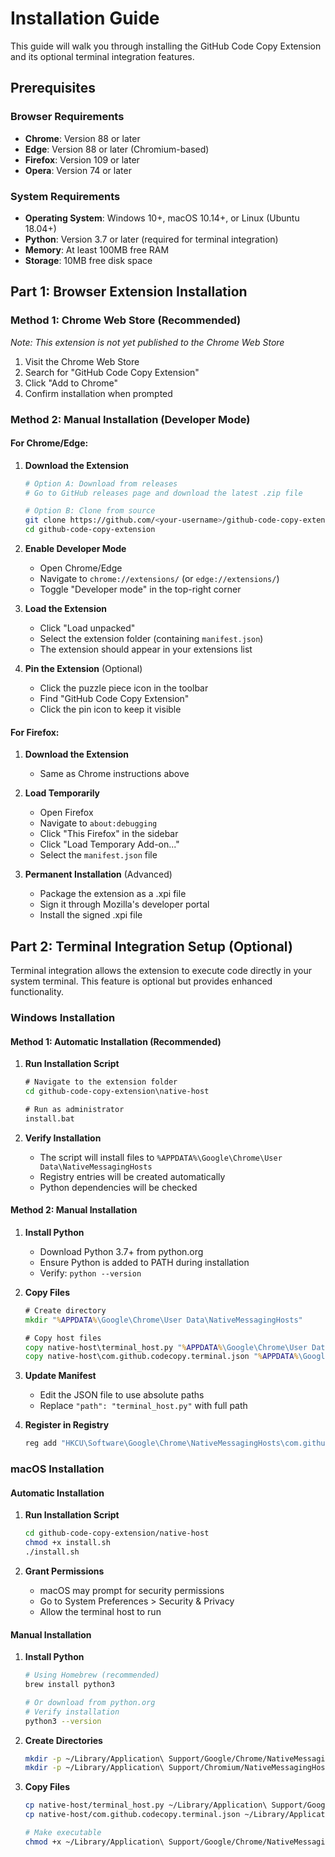 # Installation Guide

This guide will walk you through installing the GitHub Code Copy Extension and its optional terminal integration features.

## Prerequisites

### Browser Requirements
- **Chrome**: Version 88 or later
- **Edge**: Version 88 or later (Chromium-based)
- **Firefox**: Version 109 or later
- **Opera**: Version 74 or later

### System Requirements
- **Operating System**: Windows 10+, macOS 10.14+, or Linux (Ubuntu 18.04+)
- **Python**: Version 3.7 or later (required for terminal integration)
- **Memory**: At least 100MB free RAM
- **Storage**: 10MB free disk space

## Part 1: Browser Extension Installation

### Method 1: Chrome Web Store (Recommended)
*Note: This extension is not yet published to the Chrome Web Store*

1. Visit the Chrome Web Store
2. Search for "GitHub Code Copy Extension"
3. Click "Add to Chrome"
4. Confirm installation when prompted

### Method 2: Manual Installation (Developer Mode)

#### For Chrome/Edge:

1. **Download the Extension**
   ```bash
   # Option A: Download from releases
   # Go to GitHub releases page and download the latest .zip file
   
   # Option B: Clone from source
   git clone https://github.com/<your-username>/github-code-copy-extension.git
   cd github-code-copy-extension
   ```

2. **Enable Developer Mode**
   - Open Chrome/Edge
   - Navigate to `chrome://extensions/` (or `edge://extensions/`)
   - Toggle "Developer mode" in the top-right corner

3. **Load the Extension**
   - Click "Load unpacked"
   - Select the extension folder (containing `manifest.json`)
   - The extension should appear in your extensions list

4. **Pin the Extension** (Optional)
   - Click the puzzle piece icon in the toolbar
   - Find "GitHub Code Copy Extension"
   - Click the pin icon to keep it visible

#### For Firefox:

1. **Download the Extension**
   - Same as Chrome instructions above

2. **Load Temporarily**
   - Open Firefox
   - Navigate to `about:debugging`
   - Click "This Firefox" in the sidebar
   - Click "Load Temporary Add-on..."
   - Select the `manifest.json` file

3. **Permanent Installation** (Advanced)
   - Package the extension as a .xpi file
   - Sign it through Mozilla's developer portal
   - Install the signed .xpi file

## Part 2: Terminal Integration Setup (Optional)

Terminal integration allows the extension to execute code directly in your system terminal. This feature is optional but provides enhanced functionality.

### Windows Installation

#### Method 1: Automatic Installation (Recommended)

1. **Run Installation Script**
   ```cmd
   # Navigate to the extension folder
   cd github-code-copy-extension\native-host
   
   # Run as administrator
   install.bat
   ```

2. **Verify Installation**
   - The script will install files to `%APPDATA%\Google\Chrome\User Data\NativeMessagingHosts`
   - Registry entries will be created automatically
   - Python dependencies will be checked

#### Method 2: Manual Installation

1. **Install Python**
   - Download Python 3.7+ from python.org
   - Ensure Python is added to PATH during installation
   - Verify: `python --version`

2. **Copy Files**
   ```cmd
   # Create directory
   mkdir "%APPDATA%\Google\Chrome\User Data\NativeMessagingHosts"
   
   # Copy host files
   copy native-host\terminal_host.py "%APPDATA%\Google\Chrome\User Data\NativeMessagingHosts\"
   copy native-host\com.github.codecopy.terminal.json "%APPDATA%\Google\Chrome\User Data\NativeMessagingHosts\"
   ```

3. **Update Manifest**
   - Edit the JSON file to use absolute paths
   - Replace `"path": "terminal_host.py"` with full path

4. **Register in Registry**
   ```cmd
   reg add "HKCU\Software\Google\Chrome\NativeMessagingHosts\com.github.codecopy.terminal" /ve /t REG_SZ /d "%APPDATA%\Google\Chrome\User Data\NativeMessagingHosts\com.github.codecopy.terminal.json" /f
   ```

### macOS Installation

#### Automatic Installation

1. **Run Installation Script**
   ```bash
   cd github-code-copy-extension/native-host
   chmod +x install.sh
   ./install.sh
   ```

2. **Grant Permissions**
   - macOS may prompt for security permissions
   - Go to System Preferences > Security & Privacy
   - Allow the terminal host to run

#### Manual Installation

1. **Install Python**
   ```bash
   # Using Homebrew (recommended)
   brew install python3
   
   # Or download from python.org
   # Verify installation
   python3 --version
   ```

2. **Create Directories**
   ```bash
   mkdir -p ~/Library/Application\ Support/Google/Chrome/NativeMessagingHosts
   mkdir -p ~/Library/Application\ Support/Chromium/NativeMessagingHosts
   ```

3. **Copy Files**
   ```bash
   cp native-host/terminal_host.py ~/Library/Application\ Support/Google/Chrome/NativeMessagingHosts/
   cp native-host/com.github.codecopy.terminal.json ~/Library/Application\ Support/Google/Chrome/NativeMessagingHosts/
   
   # Make executable
   chmod +x ~/Library/Application\ Support/Google/Chrome/NativeMessagingHosts/terminal_host.py
   ```